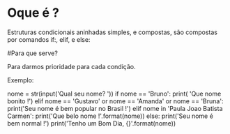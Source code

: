 
# Oque é ? 

Estruturas condicionais aninhadas simples, e compostas, são compostas por comandos  if:, elif, e else:

#Para que serve?

Para darmos prioridade para cada condição.


Exemplo:


nome = str(input('Qual seu nome? '))
if nome == 'Bruno':
    print( 'Que nome bonito !')
elif nome == 'Gustavo' or nome == 'Amanda' or nome == 'Bruna':
    print('Seu nome é bem popular no Brasil !')
elif nome in 'Paula Joao Batista Carmen':
    print('Que belo nome !'.format(nome))
else:
    print('Seu nome é bem normal !')
print('Tenho um Bom Dia, {}'.format(nome))

